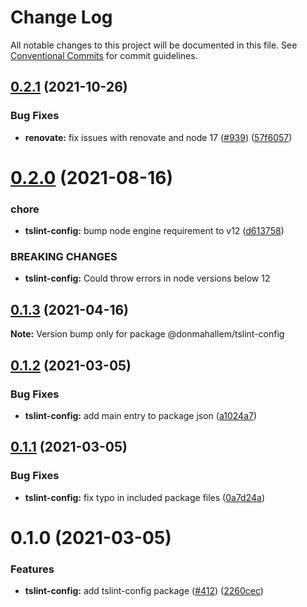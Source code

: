 # Change Log

All notable changes to this project will be documented in this file.
See [Conventional Commits](https://conventionalcommits.org) for commit guidelines.

## [0.2.1](https://github.com/donmahallem/js-libs/compare/@donmahallem/tslint-config@0.2.0...@donmahallem/tslint-config@0.2.1) (2021-10-26)


### Bug Fixes

* **renovate:** fix issues with renovate and node 17 ([#939](https://github.com/donmahallem/js-libs/issues/939)) ([57f6057](https://github.com/donmahallem/js-libs/commit/57f6057542b9b7f8d70a544a37fe36bf98c859dc))





# [0.2.0](https://github.com/donmahallem/js-libs/compare/@donmahallem/tslint-config@0.1.3...@donmahallem/tslint-config@0.2.0) (2021-08-16)


### chore

* **tslint-config:** bump node engine requirement to v12 ([d613758](https://github.com/donmahallem/js-libs/commit/d613758bca6aee5477033371dbd896d7c74992ae))


### BREAKING CHANGES

* **tslint-config:** Could throw errors in node versions below 12





## [0.1.3](https://github.com/donmahallem/js-libs/compare/@donmahallem/tslint-config@0.1.2...@donmahallem/tslint-config@0.1.3) (2021-04-16)

**Note:** Version bump only for package @donmahallem/tslint-config






## [0.1.2](https://github.com/donmahallem/js-libs/compare/@donmahallem/tslint-config@0.1.1...@donmahallem/tslint-config@0.1.2) (2021-03-05)


### Bug Fixes

* **tslint-config:** add main entry to package json ([a1024a7](https://github.com/donmahallem/js-libs/commit/a1024a72566e6ae0333c18cdfee71712ab889100))






## [0.1.1](https://github.com/donmahallem/js-libs/compare/@donmahallem/tslint-config@0.1.0...@donmahallem/tslint-config@0.1.1) (2021-03-05)


### Bug Fixes

* **tslint-config:** fix typo in included package files ([0a7d24a](https://github.com/donmahallem/js-libs/commit/0a7d24abb399878ef0a76f9d0698acdbf2402fc7))






# 0.1.0 (2021-03-05)


### Features

* **tslint-config:** add tslint-config package ([#412](https://github.com/donmahallem/js-libs/issues/412)) ([2260cec](https://github.com/donmahallem/js-libs/commit/2260cec0071c55f364dfe7e51161251f1b89d227))
